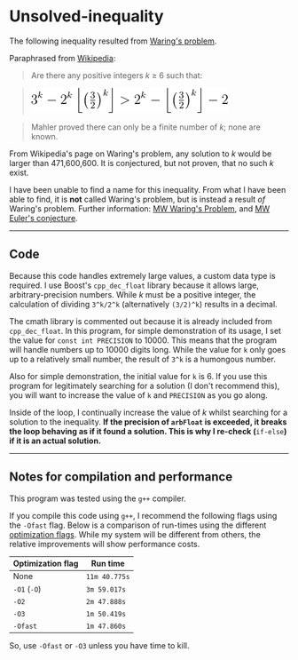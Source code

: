 # Unsolved-inequality

The following inequality resulted from [Waring's problem](https://en.wikipedia.org/wiki/Waring%27s_problem).

Paraphrased from [Wikipedia](https://en.wikipedia.org/wiki/Floor_and_ceiling_functions#Unsolved_problem):

> Are there any positive integers *k* ≥ 6 such that:

> ![`3^{k}-2^{k}\left\lfloor \left({\tfrac {3}{2}}\right)^{k}\right\rfloor >2^{k}-\left\lfloor \left({\tfrac {3}{2}}\right)^{k}\right\rfloor -2`](../equations/unsolved-inequality.png)

> Mahler proved there can only be a finite number of *k*; none are known.

From Wikipedia's page on Waring's problem, any solution to *k* would be larger than 471,600,600. It is conjectured, but not proven, that no such *k* exist.

I have been unable to find a name for this inequality. From what I have been able to find, it is **not** called Waring's problem, but is instead a result *of* Waring's problem. Further information: [MW Waring's Problem](http://mathworld.wolfram.com/WaringsProblem.html), and [MW Euler's conjecture](http://mathworld.wolfram.com/EulersConjecture.html).

---

## Code

Because this code handles extremely large values, a custom data type is required. I use Boost's `cpp_dec_float` library because it allows large, arbitrary-precision numbers. While *k* must be a positive integer, the calculation of dividing `3^k/2^k` (alternatively `(3/2)^k`) results in a decimal.

The cmath library is commented out because it is already included from `cpp_dec_float`. In this program, for simple demonstration of its usage, I set the value for `const int PRECISION` to 10000. This means that the program will handle numbers up to 10000 digits long. While the value for `k` only goes up to a relatively small number, the result of `3^k` is a humongous number.

Also for simple demonstration, the initial value for `k` is 6. If you use this program for legitimately searching for a solution (I don't recommend this), you will want to increase the value of `k` and `PRECISION` as you go along.

Inside of the loop, I continually increase the value of *k* whilst searching for a solution to the inequality. **If the precision of `arbFloat` is exceeded, it breaks the loop behaving as if it found a solution. This is why I re-check (**`if-else`**) if it is an actual solution.**

---

## Notes for compilation and performance

This program was tested using the `g++` compiler.

If you compile this code using `g++`, I recommend the following flags using the `-Ofast` flag. Below is a comparison of run-times using the different [optimization flags](https://gcc.gnu.org/onlinedocs/gcc/Optimize-Options.html). While my system will be different from others, the relative improvements will show performance costs.

Optimization flag | Run time
---|---|
None | `11m 40.775s`
`-O1` (`-O`) | `3m 59.017s`
`-O2` | `2m 47.888s`
`-O3` | `1m 50.419s`
`-Ofast` | `1m 47.860s`

So, use `-Ofast` or `-O3` unless you have time to kill.
